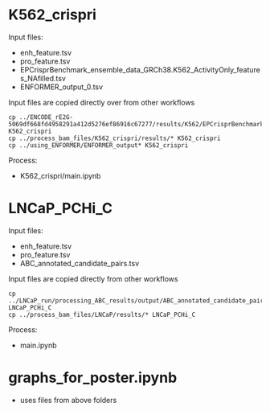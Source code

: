 # K562_crispri

Input files:
* enh_feature.tsv
* pro_feature.tsv
* EPCrisprBenchmark_ensemble_data_GRCh38.K562_ActivityOnly_features_NAfilled.tsv
* ENFORMER_output_0.tsv

Input files are copied directly over from other workflows
```
cp ../ENCODE_rE2G-5069df668fd4958291a412d5276ef86916c67277/results/K562/EPCrisprBenchmark_ensemble_data_GRCh38.K562_ActivityOnly_features_NAfilled.tsv.gz K562_crispri 
cp ../process_bam_files/K562_crispri/results/* K562_crispri
cp ../using_ENFORMER/ENFORMER_output* K562_crispri
```

Process:
* K562_crispri/main.ipynb

# LNCaP_PCHi_C

Input files:
* enh_feature.tsv
* pro_feature.tsv
* ABC_annotated_candidate_pairs.tsv

Input files are copied directly from other workflows
```
cp ../LNCaP_run/processing_ABC_results/output/ABC_annotated_candidate_pairs.tsv LNCaP_PCHi_C
cp ../process_bam_files/LNCaP/results/* LNCaP_PCHi_C
```

Process:
* main.ipynb

# graphs_for_poster.ipynb
* uses files from above folders
